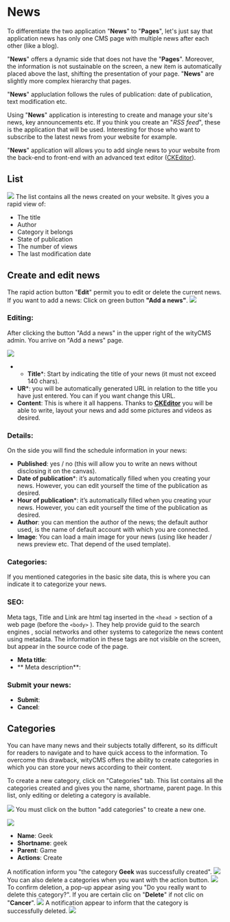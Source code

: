 # News

To differentiate the two application "**News**" to "**Pages**", let's just say that application news has only one CMS page with multiple news after each other (like a blog).

"**News**" offers a dynamic side that does not have the "**Pages**". Moreover, the information is not sustainable on the screen, a new item is automatically placed above the last, shifting the presentation of your page. "**News**" are slightly more complex hierarchy that pages.

"**News**" appluclation follows the rules of publication: date of publication, text modification etc.

Using "**News**" application is interesting to create and manage your site's news, key announcements etc. If you think you create an "*RSS feed*", these is the application that will be used. Interesting for those who want to subscribe to the latest news from your website for example. 

"**News**" application will allows you to add single news to your website from the back-end to front-end with an advanced text editor ([CKEditor](http://docs.ckeditor.com/)).

## List
![](news-01.png)
The list contains all the news created on your website. It gives you a rapid view of: 

* The title 
* Author
* Category it belongs
* State of publication
* The number of views
* The last modification date

## Create and edit news

The rapid action button "**Edit**" permit you to edit or delete the current news. 
If you want to add a news: Click on green button **"Add a news"**.
![](news-02.png)
### Editing:

After clicking the button "Add a news" in the upper right of the wityCMS admin. You arrive on "Add a news" page.

![](news-03.png)

* * **Title***: Start by indicating the title of your news (it must not exceed 140 chars).
* **UR***: you will be automatically generated URL in relation to the title you have just entered. You can if you want change this URL.
* **Content**: This is where it all happens. Thanks to **[CKEditor](http://docs.ckeditor.com/)** you will be able to write, layout your news and add some pictures and videos as desired.

### Details:

On the side you will find the schedule information in your news:

* **Published**: yes / no (this will allow you to write an news without disclosing it on the canvas).
* **Date of publication***: it’s automatically filled when you creating your news. However, you can edit yourself the time of the publication as desired.
*  **Hour of publication***: it’s automatically filled when you creating your news. However, you can edit yourself the time of the publication as desired.
* **Author**: you can mention the author of the news; the default author used, is the name of default account with which you are connected.
* **Image**: You can load a main image for your news (using like header / news preview etc. That depend of the used template).

### Categories:

If you mentioned categories in the basic site data, this is where you can indicate it to categorize your news.

### SEO:

Meta tags, Title and Link are html tag inserted in the ```<head >``` section of a web page (before the ```<body>``` ). They help provide guid to the search engines , social networks and other systems to categorize the news content using metadata. The information in these tags are not visible on the screen, but appear in the source code of the page.

* **Meta title**: 
* ** Meta description**:

### Submit your news:

* **Submit**:
* **Cancel**:

## Categories

You can have many news and their subjects totally different, so its difficult for readers to navigate and to have quick access to the information.
To overcome this drawback, wityCMS offers the ability to create categories in which you can store your news according to their content.

To create a new category, click on "Categories" tab.
This list contains all the categories created and gives you the name, shortname, parent page.
In this list, only editing or deleting a category is available.

![](news-04.png)
You must click on the button "add categories" to create a new one.

![](news-05.png)

* **Name**: Geek
* **Shortname**: geek
* **Parent**: Game
* **Actions**: Create

A notification inform you "the category **Geek** was successfully created".
![](news-06.png)
You can also delete a categories when you want with the action button. 
![](news-07.png)
To confirm deletion, a pop-up appear asing you "Do you really want to delete this category?".
If you are certain clic on "**Delete**" if not clic on "**Cancer**".
![](news-08.png)
A notification appear to inform that the category is successfully deleted.
![](news-09.png)